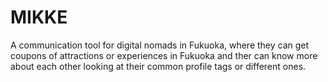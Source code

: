 # MIKKE

A communication tool for digital nomads in Fukuoka, where they can get coupons of attractions or experiences in Fukuoka and ther can know more about each other looking at their common profile tags or different ones.
